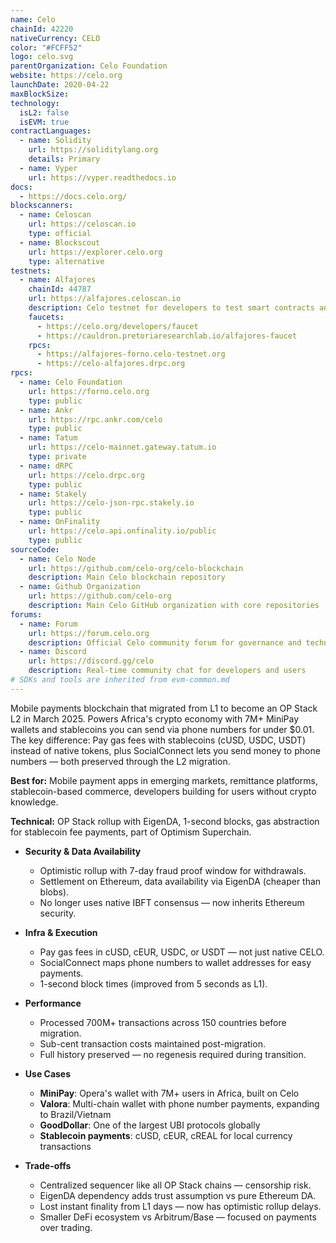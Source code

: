 ```yaml
---
name: Celo
chainId: 42220
nativeCurrency: CELO
color: "#FCFF52"
logo: celo.svg
parentOrganization: Celo Foundation
website: https://celo.org
launchDate: 2020-04-22
maxBlockSize: 
technology:
  isL2: false
  isEVM: true
contractLanguages:
  - name: Solidity
    url: https://soliditylang.org
    details: Primary
  - name: Vyper
    url: https://vyper.readthedocs.io
docs:
  - https://docs.celo.org/
blockscanners:
  - name: Celoscan
    url: https://celoscan.io
    type: official
  - name: Blockscout
    url: https://explorer.celo.org
    type: alternative
testnets:
  - name: Alfajores
    chainId: 44787
    url: https://alfajores.celoscan.io
    description: Celo testnet for developers to test smart contracts and dApps before mainnet deployment.
    faucets:
      - https://celo.org/developers/faucet
      - https://cauldron.pretoriaresearchlab.io/alfajores-faucet
    rpcs:
      - https://alfajores-forno.celo-testnet.org
      - https://celo-alfajores.drpc.org
rpcs:
  - name: Celo Foundation
    url: https://forno.celo.org
    type: public
  - name: Ankr
    url: https://rpc.ankr.com/celo
    type: public
  - name: Tatum
    url: https://celo-mainnet.gateway.tatum.io
    type: private
  - name: dRPC
    url: https://celo.drpc.org
    type: public
  - name: Stakely
    url: https://celo-json-rpc.stakely.io
    type: public
  - name: OnFinality
    url: https://celo.api.onfinality.io/public
    type: public
sourceCode:
  - name: Celo Node
    url: https://github.com/celo-org/celo-blockchain
    description: Main Celo blockchain repository
  - name: Github Organization
    url: https://github.com/celo-org
    description: Main Celo GitHub organization with core repositories
forums:
  - name: Forum
    url: https://forum.celo.org
    description: Official Celo community forum for governance and technical discussions
  - name: Discord
    url: https://discord.gg/celo
    description: Real-time community chat for developers and users
# SDKs and tools are inherited from evm-common.md
---
```


Mobile payments blockchain that migrated from L1 to become an OP Stack L2 in March 2025. Powers Africa's crypto economy with 7M+ MiniPay wallets and stablecoins you can send via phone numbers for under $0.01.
The key difference: Pay gas fees with stablecoins (cUSD, USDC, USDT) instead of native tokens, plus SocialConnect lets you send money to phone numbers — both preserved through the L2 migration.

**Best for:** Mobile payment apps in emerging markets, remittance platforms, stablecoin-based commerce, developers building for users without crypto knowledge.

**Technical:** OP Stack rollup with EigenDA, 1-second blocks, gas abstraction for stablecoin fee payments, part of Optimism Superchain.

- **Security & Data Availability**  
  - Optimistic rollup with 7-day fraud proof window for withdrawals.  
  - Settlement on Ethereum, data availability via EigenDA (cheaper than blobs).  
  - No longer uses native IBFT consensus — now inherits Ethereum security.

- **Infra & Execution**  
  - Pay gas fees in cUSD, cEUR, USDC, or USDT — not just native CELO.  
  - SocialConnect maps phone numbers to wallet addresses for easy payments.  
  - 1-second block times (improved from 5 seconds as L1).

- **Performance**  
  - Processed 700M+ transactions across 150 countries before migration.  
  - Sub-cent transaction costs maintained post-migration.  
  - Full history preserved — no regenesis required during transition.

- **Use Cases**  
  - **MiniPay**: Opera's wallet with 7M+ users in Africa, built on Celo
  - **Valora**: Multi-chain wallet with phone number payments, expanding to Brazil/Vietnam
  - **GoodDollar**: One of the largest UBI protocols globally
  - **Stablecoin payments**: cUSD, cEUR, cREAL for local currency transactions

- **Trade-offs**  
  - Centralized sequencer like all OP Stack chains — censorship risk.  
  - EigenDA dependency adds trust assumption vs pure Ethereum DA.  
  - Lost instant finality from L1 days — now has optimistic rollup delays.  
  - Smaller DeFi ecosystem vs Arbitrum/Base — focused on payments over trading.  